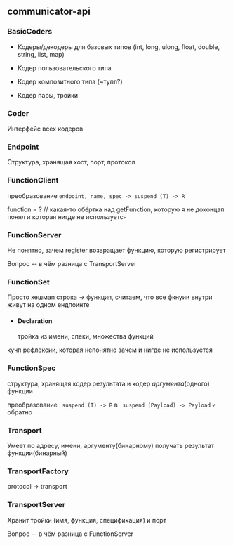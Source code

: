 ## communicator-api

### BasicCoders

- Кодеры/декодеры для базовых типов (int, long, ulong, float, double, string, list, map)

- Кодер пользовательского типа

- Кодер композитного типа (~тупл?)

- Кодер пары, тройки

### Coder

Интерфейс всех кодеров

### Endpoint

Структура, хранящая хост, порт, протокол

### FunctionClient

преобразование ```endpoint, name, spec -> suspend (T) -> R  ```

function = ? // какая-то обёртка над getFunction, которую я не доконцап понял и которая нигде не используется

### FunctionServer

Не понятно, зачем register возвращает функцию, которую регистрирует

Вопрос -- в чём разница с TransportServer

### FunctionSet

Просто хешмап строка -> функция, считаем, что все фкнуии внутри живут на одном ендпоинте

- #### Declaration

  тройка из имени, спеки, множества функций

кучп рефлексии, которая непонятно зачем и нигде не используется

### FunctionSpec

структура, хранящая кодер результата и кодер _аргумента_(одного) функции

преобразование  ``` suspend (T) -> R``` в ``` suspend (Payload) -> Payload``` и обратно

### Transport

Умеет по адресу, имени, аргументу(бинарному) получать результат функции(бинарный)

### TransportFactory

protocol -> transport

### TransportServer

Хранит тройки (имя, функция, спецификация) и порт

Вопрос -- в чём разница с FunctionServer



